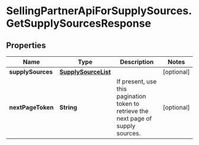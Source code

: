 # SellingPartnerApiForSupplySources.GetSupplySourcesResponse

## Properties
Name | Type | Description | Notes
------------ | ------------- | ------------- | -------------
**supplySources** | [**SupplySourceList**](SupplySourceList.md) |  | [optional] 
**nextPageToken** | **String** | If present, use this pagination token to retrieve the next page of supply sources. | [optional] 


